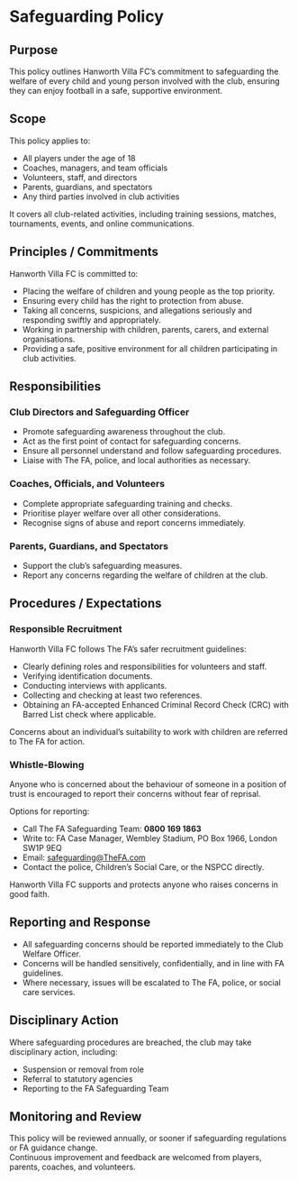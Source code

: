# Safeguarding Policy

## Purpose

This policy outlines Hanworth Villa FC’s commitment to safeguarding the welfare of every child and young person involved with the club, ensuring they can enjoy football in a safe, supportive environment.

## Scope

This policy applies to:

- All players under the age of 18
- Coaches, managers, and team officials
- Volunteers, staff, and directors
- Parents, guardians, and spectators
- Any third parties involved in club activities

It covers all club-related activities, including training sessions, matches, tournaments, events, and online communications.

## Principles / Commitments

Hanworth Villa FC is committed to:

- Placing the welfare of children and young people as the top priority.
- Ensuring every child has the right to protection from abuse.
- Taking all concerns, suspicions, and allegations seriously and responding swiftly and appropriately.
- Working in partnership with children, parents, carers, and external organisations.
- Providing a safe, positive environment for all children participating in club activities.

## Responsibilities

### Club Directors and Safeguarding Officer

- Promote safeguarding awareness throughout the club.
- Act as the first point of contact for safeguarding concerns.
- Ensure all personnel understand and follow safeguarding procedures.
- Liaise with The FA, police, and local authorities as necessary.

### Coaches, Officials, and Volunteers

- Complete appropriate safeguarding training and checks.
- Prioritise player welfare over all other considerations.
- Recognise signs of abuse and report concerns immediately.

### Parents, Guardians, and Spectators

- Support the club’s safeguarding measures.
- Report any concerns regarding the welfare of children at the club.

## Procedures / Expectations

### Responsible Recruitment

Hanworth Villa FC follows The FA’s safer recruitment guidelines:

- Clearly defining roles and responsibilities for volunteers and staff.
- Verifying identification documents.
- Conducting interviews with applicants.
- Collecting and checking at least two references.
- Obtaining an FA-accepted Enhanced Criminal Record Check (CRC) with Barred List check where applicable.

Concerns about an individual’s suitability to work with children are referred to The FA for action.

### Whistle-Blowing

Anyone who is concerned about the behaviour of someone in a position of trust is encouraged to report their concerns without fear of reprisal.

Options for reporting:

- Call The FA Safeguarding Team: **0800 169 1863**
- Write to: FA Case Manager, Wembley Stadium, PO Box 1966, London SW1P 9EQ
- Email: [safeguarding@TheFA.com](mailto:safeguarding@TheFA.com)
- Contact the police, Children’s Social Care, or the NSPCC directly.

Hanworth Villa FC supports and protects anyone who raises concerns in good faith.

## Reporting and Response

- All safeguarding concerns should be reported immediately to the Club Welfare Officer.
- Concerns will be handled sensitively, confidentially, and in line with FA guidelines.
- Where necessary, issues will be escalated to The FA, police, or social care services.

## Disciplinary Action

Where safeguarding procedures are breached, the club may take disciplinary action, including:

- Suspension or removal from role
- Referral to statutory agencies
- Reporting to the FA Safeguarding Team

## Monitoring and Review

This policy will be reviewed annually, or sooner if safeguarding regulations or FA guidance change.  
Continuous improvement and feedback are welcomed from players, parents, coaches, and volunteers.

